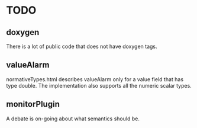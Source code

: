 TODO
===========

doxygen
-------

There is a lot of public code that does not have doxygen tags.

valueAlarm
---------

normativeTypes.html describes valueAlarm only for a value field that has type
double.
The implementation also supports all the numeric scalar types.

monitorPlugin
-------------

A debate is on-going about what semantics should be.

